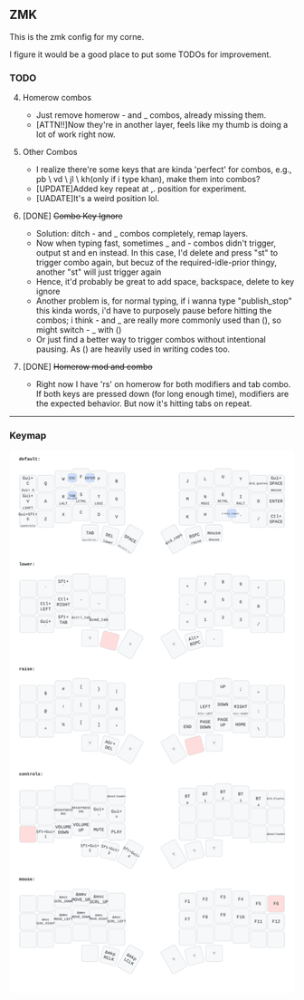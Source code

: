 ## ZMK
This is the zmk config for my corne.  

I figure it would be a good place to put some TODOs for improvement.  

### TODO
4. Homerow combos
   - Just remove homerow - and _ combos, already missing them.
   - [ATTN!!]Now they're in another layer, feels like my thumb is doing a lot of work right now.
  
   
3. Other Combos
   - I realize there're some keys that are kinda 'perfect' for combos, e.g., pb \ vd \ jl \ kh(only if i type khan), make them into combos?   
   - [UPDATE]Added key repeat at ,. position for experiment.
   - [UADATE]It's a weird position lol. 


2. [DONE] ~~Combo Key Ignore~~
   - Solution: ditch - and _ combos completely, remap layers.  
   - Now when typing fast, sometimes _ and - combos didn't trigger, output st and en instead. In this case, I'd delete and press "st" to trigger combo again, but becuz of the required-idle-prior thingy, another "st" will just trigger again
   - Hence, it'd probably be great to add space, backspace, delete to key ignore
   - Another problem is, for normal typing, if i wanna type "publish_stop" this kinda words, i'd have to purposely pause before hitting the combos; i think - and _ are really more commonly used than (), so might switch - _ with ()
   - Or just find a better way to trigger combos without intentional pausing. As () are heavily used in writing codes too.  

3. [DONE] ~~Homerow mod and combo~~
   - Right now I have 'rs' on homerow for both modifiers and tab combo. If both keys are pressed down (for long enough time), modifiers are the expected behavior. But now it's hitting tabs on repeat.  

----  

### Keymap
![Corne Keymap](./keymap-drawer/corne.svg)
